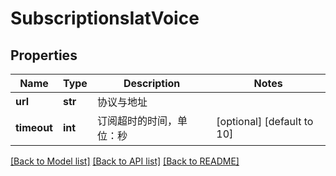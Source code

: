 # SubscriptionsIatVoice

## Properties
Name | Type | Description | Notes
------------ | ------------- | ------------- | -------------
**url** | **str** | 协议与地址 | 
**timeout** | **int** | 订阅超时的时间，单位：秒 | [optional] [default to 10]

[[Back to Model list]](../README.md#documentation-for-models) [[Back to API list]](../README.md#documentation-for-api-endpoints) [[Back to README]](../README.md)


